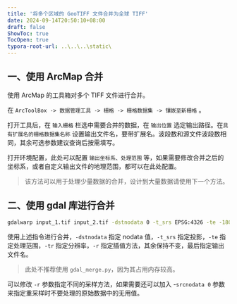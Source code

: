 ```yaml
---
title: '将多个区域的 GeoTIFF 文件合并为全球 TIFF'
date: 2024-09-14T20:50:10+08:00
draft: false
ShowToc: true
TocOpen: true
typora-root-url: ..\..\..\static\
---
```


## 一、使用 ArcMap 合并

使用 ArcMap 的工具箱对多个 TIFF 文件进行合并。

在 `ArcToolBox -> 数据管理工具 -> 栅格 -> 栅格数据集 -> 镶嵌至新栅格` 。

打开工具后，在 `输入栅格` 栏选中需要合并的数据，在 `输出位置` 选定输出路径。在`具有扩展名的栅格数据集名称` 设置输出文件名，要带扩展名。波段数和源文件波段数相同，其余可选参数建议查询后按需填写。

打开环境配置，此处可以配置 `输出坐标系、处理范围` 等，如果需要修改合并之后的坐标系，或者自定义输出文件的地理范围，都可以在此处配置。

> 该方法可以用于处理少量数据的合并，设计到大量数据请使用下一个方法。

## 二、使用 gdal 库进行合并

```bash
gdalwarp input_1.tif input_2.tif -dstnodata 0 -t_srs EPSG:4326 -te -180 -90 180 90 -tr 0.25 0.25 -r near -multi -wo "NUM_THREADS=ALL_CPUS" -co COMPRESS=LZW -co BIGTIFF=YES global_output.tif
```

使用上述指令进行合并，`-dstnodata` 指定 nodata 值，`-t_srs` 指定投影，`-te` 指定处理范围，`-tr` 指定分辨率，`-r` 指定插值方法，其余保持不变，最后指定输出文件名。

> 此处不推荐使用 `gdal_merge.py`，因为其占用内存较高。

可以修改 `-r` 参数指定不同的采样方法，如果需要还可以加入 -`srcnodata 0` 参数来指定重采样时不要处理的原始数据中的无用值。
